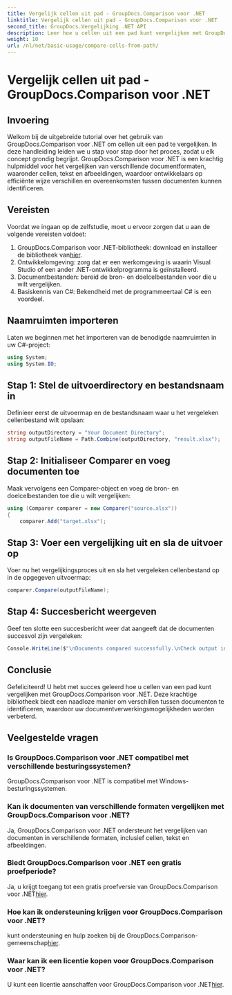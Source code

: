 ```yaml
---
title: Vergelijk cellen uit pad - GroupDocs.Comparison voor .NET
linktitle: Vergelijk cellen uit pad - GroupDocs.Comparison voor .NET
second_title: GroupDocs.Vergelijking .NET API
description: Leer hoe u cellen uit een pad kunt vergelijken met GroupDocs.Comparison voor .NET. Identificeer op efficiënte wijze verschillen tussen documenten.
weight: 10
url: /nl/net/basic-usage/compare-cells-from-path/
---
```


# Vergelijk cellen uit pad - GroupDocs.Comparison voor .NET

## Invoering
Welkom bij de uitgebreide tutorial over het gebruik van GroupDocs.Comparison voor .NET om cellen uit een pad te vergelijken. In deze handleiding leiden we u stap voor stap door het proces, zodat u elk concept grondig begrijpt. GroupDocs.Comparison voor .NET is een krachtig hulpmiddel voor het vergelijken van verschillende documentformaten, waaronder cellen, tekst en afbeeldingen, waardoor ontwikkelaars op efficiënte wijze verschillen en overeenkomsten tussen documenten kunnen identificeren.
## Vereisten
Voordat we ingaan op de zelfstudie, moet u ervoor zorgen dat u aan de volgende vereisten voldoet:
1. GroupDocs.Comparison voor .NET-bibliotheek: download en installeer de bibliotheek van[hier](https://releases.groupdocs.com/comparison/net/).
2. Ontwikkelomgeving: zorg dat er een werkomgeving is waarin Visual Studio of een ander .NET-ontwikkelprogramma is geïnstalleerd.
3. Documentbestanden: bereid de bron- en doelcelbestanden voor die u wilt vergelijken.
4. Basiskennis van C#: Bekendheid met de programmeertaal C# is een voordeel.

## Naamruimten importeren
Laten we beginnen met het importeren van de benodigde naamruimten in uw C#-project:
```csharp
using System;
using System.IO;
```
## Stap 1: Stel de uitvoerdirectory en bestandsnaam in
Definieer eerst de uitvoermap en de bestandsnaam waar u het vergeleken cellenbestand wilt opslaan:
```csharp
string outputDirectory = "Your Document Directory";
string outputFileName = Path.Combine(outputDirectory, "result.xlsx");
```
## Stap 2: Initialiseer Comparer en voeg documenten toe
Maak vervolgens een Comparer-object en voeg de bron- en doelcelbestanden toe die u wilt vergelijken:
```csharp
using (Comparer comparer = new Comparer("source.xlsx"))
{
    comparer.Add("target.xlsx");
```
## Stap 3: Voer een vergelijking uit en sla de uitvoer op
Voer nu het vergelijkingsproces uit en sla het vergeleken cellenbestand op in de opgegeven uitvoermap:
```csharp
comparer.Compare(outputFileName);
```
## Stap 4: Succesbericht weergeven
Geef ten slotte een succesbericht weer dat aangeeft dat de documenten succesvol zijn vergeleken:
```csharp
Console.WriteLine($"\nDocuments compared successfully.\nCheck output in {outputDirectory}.");
```

## Conclusie
Gefeliciteerd! U hebt met succes geleerd hoe u cellen van een pad kunt vergelijken met GroupDocs.Comparison voor .NET. Deze krachtige bibliotheek biedt een naadloze manier om verschillen tussen documenten te identificeren, waardoor uw documentverwerkingsmogelijkheden worden verbeterd.
## Veelgestelde vragen
### Is GroupDocs.Comparison voor .NET compatibel met verschillende besturingssystemen?
GroupDocs.Comparison voor .NET is compatibel met Windows-besturingssystemen.
### Kan ik documenten van verschillende formaten vergelijken met GroupDocs.Comparison voor .NET?
Ja, GroupDocs.Comparison voor .NET ondersteunt het vergelijken van documenten in verschillende formaten, inclusief cellen, tekst en afbeeldingen.
### Biedt GroupDocs.Comparison voor .NET een gratis proefperiode?
 Ja, u krijgt toegang tot een gratis proefversie van GroupDocs.Comparison voor .NET[hier](https://releases.groupdocs.com/).
### Hoe kan ik ondersteuning krijgen voor GroupDocs.Comparison voor .NET?
 kunt ondersteuning en hulp zoeken bij de GroupDocs.Comparison-gemeenschap[hier](https://forum.groupdocs.com/c/comparison/12).
### Waar kan ik een licentie kopen voor GroupDocs.Comparison voor .NET?
 U kunt een licentie aanschaffen voor GroupDocs.Comparison voor .NET[hier](https://purchase.groupdocs.com/buy).